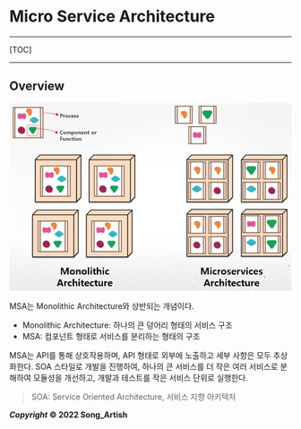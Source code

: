 # Micro Service Architecture

---

[TOC]

---



## Overview

![msa.png](img/msa.png)

MSA는 Monolithic Architecture와 상반되는 개념이다.

- Monolithic Architecture: 하나의 큰 덩어리 형태의 서비스 구조
- MSA: 컴포넌트 형태로 서비스를 분리하는 형태의 구조

MSA는 API를 통해 상호작용하며, API 형태로 외부에 노출하고 세부 사항은 모두 추상화한다. SOA 스타일로 개발을 진행하여, 하나의 큰 서비스를 더 작은 여러 서비스로 분해하여 모듈성을 개선하고, 개발과 테스트를 작은 서비스 단위로 실행한다.

> SOA: Service Oriented Architecture, 서비스 지향 아키텍처



***Copyright* © 2022 Song_Artish**